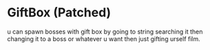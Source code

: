 # GiftBox (Patched)
u can spawn bosses with gift box by going to string searching it then changing it to a boss or whatever u want then just gifting urself film.
